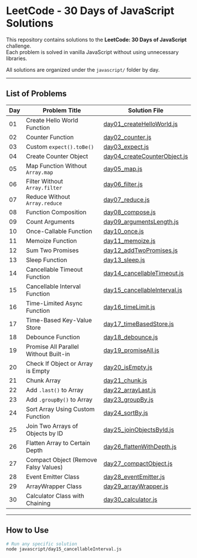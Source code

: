 # LeetCode - 30 Days of JavaScript Solutions

This repository contains solutions to the **LeetCode: 30 Days of JavaScript** challenge.  
Each problem is solved in vanilla JavaScript without using unnecessary libraries.

All solutions are organized under the `javascript/` folder by day.

---

## List of Problems

| Day | Problem Title                         | Solution File                          |
|-----|---------------------------------------|----------------------------------------|
| 01  | Create Hello World Function           | [day01_createHelloWorld.js](javascript/day01_createHelloWorld.js) |
| 02  | Counter Function                      | [day02_counter.js](javascript/day02_counter.js) |
| 03  | Custom `expect().toBe()`              | [day03_expect.js](javascript/day03_expect.js) |
| 04  | Create Counter Object                 | [day04_createCounterObject.js](javascript/day04_createCounterObject.js) |
| 05  | Map Function Without `Array.map`      | [day05_map.js](javascript/day05_map.js) |
| 06  | Filter Without `Array.filter`         | [day06_filter.js](javascript/day06_filter.js) |
| 07  | Reduce Without `Array.reduce`         | [day07_reduce.js](javascript/day07_reduce.js) |
| 08  | Function Composition                  | [day08_compose.js](javascript/day08_compose.js) |
| 09  | Count Arguments                       | [day09_argumentsLength.js](javascript/day09_argumentsLength.js) |
| 10  | Once-Callable Function                | [day10_once.js](javascript/day10_once.js) |
| 11  | Memoize Function                      | [day11_memoize.js](javascript/day11_memoize.js) |
| 12  | Sum Two Promises                      | [day12_addTwoPromises.js](javascript/day12_addTwoPromises.js) |
| 13  | Sleep Function                        | [day13_sleep.js](javascript/day13_sleep.js) |
| 14  | Cancellable Timeout Function          | [day14_cancellableTimeout.js](javascript/day14_cancellableTimeout.js) |
| 15  | Cancellable Interval Function         | [day15_cancellableInterval.js](javascript/day15_cancellableInterval.js) |
| 16  | Time-Limited Async Function           | [day16_timeLimit.js](javascript/day16_timeLimit.js) |
| 17  | Time-Based Key-Value Store            | [day17_timeBasedStore.js](javascript/day17_timeBasedStore.js) |
| 18  | Debounce Function                     | [day18_debounce.js](javascript/day18_debounce.js) |
| 19  | Promise All Parallel Without Built-in | [day19_promiseAll.js](javascript/day19_promiseAll.js) |
| 20  | Check If Object or Array is Empty     | [day20_isEmpty.js](javascript/day20_isEmpty.js) |
| 21  | Chunk Array                           | [day21_chunk.js](javascript/day21_chunk.js) |
| 22  | Add `.last()` to Array                | [day22_arrayLast.js](javascript/day22_arrayLast.js) |
| 23  | Add `.groupBy()` to Array             | [day23_groupBy.js](javascript/day23_groupBy.js) |
| 24  | Sort Array Using Custom Function      | [day24_sortBy.js](javascript/day24_sortBy.js) |
| 25  | Join Two Arrays of Objects by ID      | [day25_joinObjectsById.js](javascript/day25_joinObjectsById.js) |
| 26  | Flatten Array to Certain Depth        | [day26_flattenWithDepth.js](javascript/day26_flattenWithDepth.js) |
| 27  | Compact Object (Remove Falsy Values)  | [day27_compactObject.js](javascript/day27_compactObject.js) |
| 28  | Event Emitter Class                   | [day28_eventEmitter.js](javascript/day28_eventEmitter.js) |
| 29  | ArrayWrapper Class                    | [day29_arrayWrapper.js](javascript/day29_arrayWrapper.js) |
| 30  | Calculator Class with Chaining        | [day30_calculator.js](javascript/day30_calculator.js) |

---

## How to Use

```bash
# Run any specific solution
node javascript/day15_cancellableInterval.js
